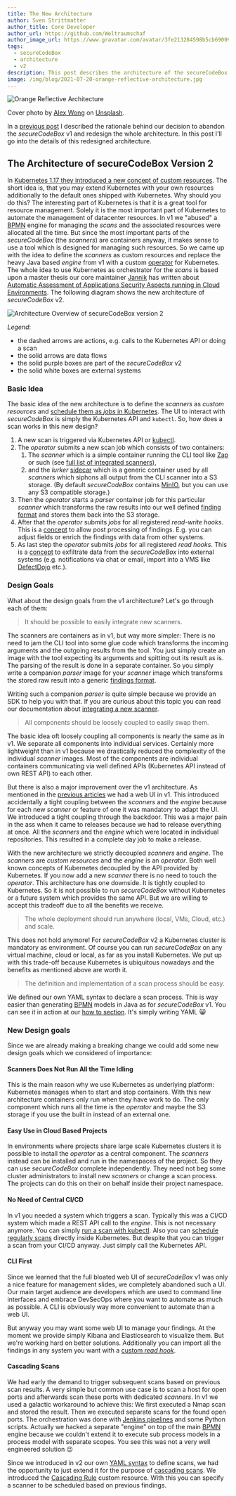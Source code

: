 ```yaml
---
title: The New Architecture
author: Sven Strittmatter
author_title: Core Developer
author_url: https://github.com/Weltraumschaf
author_image_url: https://www.gravatar.com/avatar/3fe213284598b5cb69009665902c77a1
tags:
  - secureCodeBox
  - architecture
  - v2
description: This post describes the architecture of the secureCodeBox v2.
image: /img/blog/2021-07-20-orange-reflective-architecture.jpg
---
```


![Orange Reflective Architecture](/img/blog/2021-07-20-orange-reflective-architecture.jpg)

Cover photo by [Alex Wong](https://unsplash.com/@killerfvith) on [Unsplash](https://unsplash.com/s/photos/architecture).

In a [previous post](/blog/2021/06/07/why-securecodebox-version-2) I described the rationale behind our decision to abandon the _secureCodeBox_ v1 and redesign the whole architecture. In this post I'll go into the details of this redesigned architecture.

<!--truncate-->

## The Architecture of secureCodeBox Version 2

In [Kubernetes 1.17 they introduced a new concept of custom resources](https://medium.com/velotio-perspectives/extending-kubernetes-apis-with-custom-resource-definitions-crds-139c99ed3477). The short idea is, that you may extend Kubernetes with your own resources additionally to the default ones shipped with Kubernetes. Why should you do this? The interesting part of Kubernetes is that it is a great tool for resource management. Solely it is the most important part of Kubernetes to automate the management of datacenter resources. In v1 we "abused" a [BPMN](https://en.wikipedia.org/wiki/Business_Process_Model_and_Notation) engine for managing the *scans* and the associated resources were allocated all the time. But since the most important parts of the *secureCodeBox* (the *scanners*) are containers anyway, it makes sense to use a tool which is designed for managing such resources. So we came up with the idea to define the *scanners* as custom resources and replace the heavy Java based *engine* from v1 with a custom [operator](https://kubernetes.io/docs/concepts/extend-kubernetes/operator/) for Kubernetes. The whole idea to use Kubernetes as orchestrator for the *scans* is based upon a master thesis our core maintainer [Jannik](https://github.com/J12934) has written about [Automatic Assessment of Applications Security Aspects running in Cloud Environments](https://files.hollenbach.dev/master-thesis-jannik-hollenbach.pdf). The following diagram shows the new architecture of *secureCodeBox* v2.

![Architecture Overview of secureCodeBox version 2](/img/blog/2021-07-20-architecture-v2.png)

*Legend*:

- the dashed arrows are actions, e.g. calls to the Kubernetes API or doing a scan
- the solid arrows are data flows
- the solid purple boxes are part of the *secureCodeBox* v2
- the solid white boxes are external systems

### Basic Idea

The basic idea of the new architecture is to define the *scanners* as *custom resources* and [schedule them as *jobs*  in Kubernetes](https://kubernetes.io/docs/concepts/scheduling-eviction/kube-scheduler/). The UI to interact with *secureCodeBox* is simply the Kubernetes API and `kubectl`. So, how does a scan works in this new design?

1. A new scan is triggered via Kubernetes API or [kubectl](/docs/getting-started/first-scans).
2. The *operator* submits a new scan job which consists of two containers:
   1. The *scanner* which is a simple container running the CLI tool like [Zap](https://www.zaproxy.org/) or such (see [full list of integrated scanners](/docs/scanners)),
   2. and the *lurker* [sidecar](https://medium.com/bb-tutorials-and-thoughts/kubernetes-learn-sidecar-container-pattern-6d8c21f873d) which is a generic container used by all *scanners* which siphons all output from the CLI scanner into a S3 storage. (By default *secureCodeBox* contains [MinIO](https://min.io/), but you can use any S3 compatible storage.)
3. Then the *operator* starts a *parser* container job for this particular *scanner* which transforms the raw results into our well defined [finding format](/docs/api/finding) and stores them back into the S3 storage.
4. After that the *operator* submits *jobs* for all registered *read-write hooks*. This is a [concept](/docs/architecture/adr/adr_0002) to allow post processing of findings. E.g. you can adjust fields or enrich the findings with data from other systems.
5. As last step the *operator* submits *jobs* for all registered *read hooks*. This is a [concept](/docs/architecture/adr/adr_0002) to exfiltrate data from the *secureCodeBox* into external systems (e.g. notifications via chat or email, import into a VMS like [DefectDojo](https://www.defectdojo.org/) etc.).

### Design Goals

What about the design goals from the v1 architecture? Let's go through each of them:

> It should be possible to easily integrate new scanners.

The scanners are containers as in v1, but way more simpler: There is no need to jam the CLI tool into some glue code which transforms the incoming arguments and the outgoing results from the tool. You just simply create an image with the tool expecting its arguments and spitting out its result as is. The parsing of the result is done in a separate container. So you simply write a companion *parser* image for your *scanner* image which transforms the stored raw result into a generic [findings format](/docs/api/finding).

Writing such a companion *parser* is quite simple because we provide an SDK to help you with that. If you are curious about this topic you can read our documentation about [integrating a new scanner](/docs/contributing/integrating-a-scanner).

> All components should be loosely coupled to easily swap them.

The basic idea oft loosely coupling all components is nearly the same as in v1. We separate all components into individual services. Certainly more lightweight than in v1 because we drastically reduced the complexity of the individual *scanner* images. Most of the components are individual containers communicating via well defined APIs (Kubernetes API instead of own REST API) to each other.

But there is also a major improvement over the v1 architecture. As mentioned in the [previous articles](/blog/2021/06/07/why-securecodebox-version-2) we had a web UI in v1. This introduced accidentally a tight coupling between the *scanners* and the *engine* because for each new *scanner* or feature of one it was mandatory to adapt the UI. We introduced a tight coupling through the backdoor. This was a major pain in the ass when it came to releases because we had to release everything at once. All the *scanners* and the *engine* which were located in individual repositories. This resulted in a complete day job to make a release.

With the new architecture we strictly decoupled *scanners* and *engine*. The *scanners* are *custom resources* and the *engine* is an *operator*. Both well known concepts of Kubernetes decoupled by the API provided by Kubernetes. If you now add a new *scanner* there is no need to touch the *operator*. This architecture has one downside. It is tightly coupled to Kubernetes. So it is not possible to run *secureCodeBox* without Kubernetes or a future system which provides the same API. But we are willing to accept this tradeoff due to all the benefits we receive.

> The whole deployment should run anywhere (local, VMs, Cloud, etc.) and scale.

This does not hold anymore! For *secureCodeBox* v2 a Kubernetes cluster is mandatory as environment. Of course you can run *secureCodeBox* on any virtual machine, cloud or local, as far as you install Kubernetes. We put up with this trade-off because Kubernetes is ubiquitous nowadays and the benefits as mentioned above are worth it.

> The definition and implementation of a scan process should be easy.

We defined our own YAML syntax to declare a scan process. This is way easier than generating [BPMN](https://en.wikipedia.org/wiki/Business_Process_Model_and_Notation) models in Java as for *secureCodeBox* v1. You can see it in action at our [how to section](/docs/how-tos). It's simply writing YAML :smile_cat:

### New Design goals

Since we are already making a breaking change we could add some new design goals which we considered of importance:

#### Scanners Does Not Run All the Time Idling

This is the main reason why we use Kubernetes as underlying platform: Kubernetes manages when to start and stop containers. With this new architecture containers only run when they have work to do. The only component which runs all the time is the *operator* and maybe the S3 storage if you use the built in instead of an external one.

#### Easy Use in Cloud Based Projects

In environments where projects share large scale Kubernetes clusters it is possible to install the *operator* as a central component. The *scanners* instead can be installed and run in the namespaces of the project. So they can use *secureCodeBox* complete independently. They need not beg some cluster administrators to install new *scanners* or change a scan process. The projects can do this on their on behalf inside their project namespace.

#### No Need of Central CI/CD

In v1 you needed a system which triggers a scan. Typically this was a CI/CD system which made a REST API call to the *engine*. This is not necessary anymore. You can simply [run a scan with kubectl](/docs/getting-started/first-scans). Also you can [schedule regularly scans](/docs/how-tos/automatically-repeating-scans) directly inside Kubernetes. But despite that you can trigger a scan from your CI/CD anyway. Just simply call the Kubernetes API.

#### CLI First

Since we learned that the full bloated web UI of *secureCodeBox* v1 was only a nice feature for management slides, we completely abandoned such a UI. Our main target audience are developers which are used to command line interfaces and embrace DevSecOps where you want to automate as much as possible. A CLI is obviously way more convenient to automate than a web UI.

But anyway you may want some web UI to manage your findings. At the moment we provide simply Kibana and Elasticsearch to visualize them. But we're working hard on better solutions. Additionally you can import all the findings in any system you want with a [custom *read hook*](/docs/architecture/adr/adr_0002).

#### Cascading Scans

We had early the demand to trigger subsequent scans based on previous scan results. A very simple but common use case is to scan a host for open ports and afterwards scan these ports with dedicated *scanners*. In v1 we used a galactic workaround to achieve this: We first executed a Nmap scan and stored the result. Then we executed separate scans for the found open ports. The orchestration was done with [Jenkins pipelines](https://www.jenkins.io/doc/book/pipeline/) and some Python scripts. Actually we hacked a separate "engine" on top of the main [BPMN](https://en.wikipedia.org/wiki/Business_Process_Model_and_Notation) engine because we couldn't extend it to execute sub process models in a process model with separate scopes. You see this was not a very well engineered solution :wink:

Since we introduced in v2 our own [YAML syntax](/docs/how-tos) to define scans,  we had the opportunity to just extend it for the purpose of [cascading scans](/docs/architecture/adr/adr_0003). We introduced the [Cascading Rule](/docs/api/crds/cascading-rule) custom resource. With this you can specify a scanner to be scheduled based on previous findings.
